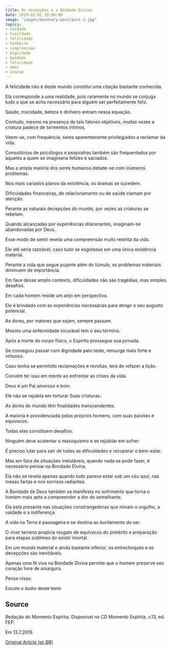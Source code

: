 ```yaml
---
title: As decepções e a Bondade Divina
date: 2019-02-01 19:00:00
image: "images/masonary-post/post-2.jpg"
topics: 
- vaidade
- humildade
- felicidade
- dinheiro
- compreensao
- dignidade
- bondade
- felicidade
- amor
- oracao
---
```


A felicidade não é deste mundo constitui uma citação bastante conhecida.

Ela corresponde a uma realidade, pois raramente no mundo se conjuga tudo o que
se acha necessário para alguém ser perfeitamente feliz.

Saúde, mocidade, beleza e dinheiro entram nessa equação.

Contudo, mesmo na presença de tais fatores objetivos, muitas vezes a criatura
padece de tormentos íntimos.

Veem-se, com frequência, seres aparentemente privilegiados a reclamar da vida.

Consultórios de psicólogos e psiquiatras também são frequentados por aqueles a
quem se imaginaria felizes e saciados.

Mas a ampla maioria dos seres humanos debate-se com inúmeros problemas.

Nos mais variados planos da existência, os dramas se sucedem.

Dificuldades financeiras, de relacionamento ou de saúde clamam por atenção.

Perante as naturais decepções do mundo, por vezes as criaturas se rebelam.

Quando alcançadas por experiências dilacerantes, imaginam-se abandonadas por
Deus.

Esse modo de sentir revela uma compreensão muito restrita da vida.

Ele até seria razoável, caso tudo se esgotasse em uma única existência
material.

Perante a vida que segue pujante além do túmulo, os problemas materiais
diminuem de importância.

Em face desse amplo contexto, dificuldades não são tragédias, mas simples
desafios.

Em cada homem reside um anjo em perspectiva.

Ele é brindado com as experiências necessárias para atingir o seu augusto
potencial.

As dores, por maiores que sejam, sempre passam.

Mesmo uma enfermidade incurável tem o seu término.

Após a morte do corpo físico, o Espírito prossegue sua jornada.

Se conseguiu passar com dignidade pelo teste, ressurge mais forte e virtuoso.

Caso tenha se permitido reclamações e revoltas, terá de refazer a lição.

Convém ter isso em mente ao enfrentar as crises da vida.

Deus é um Pai amoroso e bom.

Ele não se rejubila em torturar Suas criaturas.

As dores do mundo têm finalidades transcendentes.

A maioria é providenciada pelos próprios homens, com suas paixões e equívocos.

Todas elas constituem desafios.

Ninguém deve acalentar o masoquismo e se rejubilar em sofrer.

É preciso lutar para sair de todas as dificuldades e recuperar o bem-estar.

Mas em face de situações inelutáveis, quando nada se pode fazer, é necessário
pensar na Bondade Divina.

Ela não se revela apenas quando tudo parece estar sob um céu azul, nas mesas
fartas e nos sorrisos radiantes.

A Bondade de Deus também se manifesta no sofrimento que torna o homem mais apto
a compreender a dor do semelhante.

Ela está presente nas situações constrangedoras que minam o orgulho, a vaidade
e a indiferença.

A vida na Terra é passageira e se destina ao burilamento do ser.

O viver terreno propicia resgate de equívocos do pretérito e preparação para
etapas sublimes do existir imortal.

Em um mundo material e ainda bastante inferior, os entrechoques e as decepções
são inevitáveis.

Apenas uma fé viva na Bondade Divina permite que o homem preserve seu coração
livre de amargura.

Pense nisso.

Escute o áudio deste texto

## Source
Redação do Momento Espírita.
Disponível no CD Momento Espírita, v.13, ed. FEP.

Em 13.7.2019. 


[Original Article (pt-BR)](http://momento.com.br/pt/ler_texto.php?id=5793)
